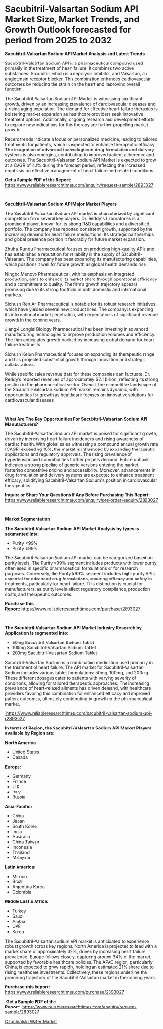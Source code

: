 <p><h1>Sacubitril-Valsartan Sodium API Market Size, Market Trends, and Growth Outlook forecasted for period from 2025 to 2032</h1></p><p><strong>Sacubitril-Valsartan Sodium API Market Analysis and Latest Trends</strong></p>
<p><p>Sacubitril-Valsartan Sodium API is a pharmaceutical compound used primarily in the treatment of heart failure. It combines two active substances: Sacubitril, which is a neprilysin inhibitor, and Valsartan, an angiotensin receptor blocker. This combination enhances cardiovascular outcomes by reducing the strain on the heart and improving overall function.</p><p>The Sacubitril-Valsartan Sodium API Market is witnessing significant growth, driven by an increasing prevalence of cardiovascular diseases and a rising aging population. The demand for effective heart failure therapies is bolstering market expansion as healthcare providers seek innovative treatment options. Additionally, ongoing research and development efforts to explore new indications for this therapy are further propelling market growth.</p><p>Recent trends indicate a focus on personalized medicine, leading to tailored treatments for patients, which is expected to enhance therapeutic efficacy. The integration of advanced technologies in drug formulation and delivery systems is also emerging, contributing to improved patient adherence and outcomes. The Sacubitril-Valsartan Sodium API Market is expected to grow at a CAGR of 4.1% during the forecast period, reflecting the increased emphasis on effective management of heart failure and related conditions.</p></p>
<p><strong>Get a Sample PDF of the Report:&nbsp;</strong> <a href="https://www.reliableresearchtimes.com/enquiry/request-sample/2893027?utm_campaign=3088&utm_medium=2&utm_source=Github&utm_content=ia&utm_term=15032025&utm_id=sacubitril-valsartan-sodium-api">https://www.reliableresearchtimes.com/enquiry/request-sample/2893027</a></p>
<p>&nbsp;</p>
<p><strong>Sacubitril-Valsartan Sodium API Major Market Players</strong></p>
<p><p>The Sacubitril-Valsartan Sodium API market is characterized by significant competition from several key players. Dr. Reddy's Laboratories is a prominent player, known for its strong R&D capabilities and a diversified portfolio. The company has reported consistent growth, supported by the increasing demand for heart failure medications. Its strategic partnerships and global presence position it favorably for future market expansion.</p><p>Zhuhai Rundu Pharmaceutical focuses on producing high-quality APIs and has established a reputation for reliability in the supply of Sacubitril-Valsartan. The company has been expanding its manufacturing capabilities, which positions it well for future growth as global health demands rise.</p><p>Ningbo Menovo Pharmaceutical, with its emphasis on integrated production, aims to enhance its market share through operational efficiency and a commitment to quality. The firm’s growth trajectory appears promising due to its strong foothold in both domestic and international markets.</p><p>Sichuan Ren An Pharmaceutical is notable for its robust research initiatives, which have yielded several new product lines. The company is expanding its international market penetration, with expectations of significant revenue growth in the coming years.</p><p>Jiangxi Longlai Biology Pharmaceutical has been investing in advanced manufacturing technologies to improve production volumes and efficiency. The firm anticipates growth backed by increasing global demand for heart failure treatments.</p><p>Sichuan Kelun Pharmaceutical focuses on expanding its therapeutic range and has projected substantial growth through innovation and strategic collaborations. </p><p>While specific sales revenue data for these companies can fluctuate, Dr. Reddy's reported revenues of approximately $2.1 billion, reflecting its strong position in the pharmaceutical sector. Overall, the competitive landscape of the Sacubitril-Valsartan Sodium API market remains dynamic, with opportunities for growth as healthcare focuses on innovative solutions for cardiovascular diseases.</p></p>
<p>&nbsp;</p>
<p><strong>What Are The Key Opportunities For Sacubitril-Valsartan Sodium API Manufacturers?</strong></p>
<p><p>The Sacubitril-Valsartan Sodium API market is poised for significant growth, driven by increasing heart failure incidences and rising awareness of cardiac health. With global sales witnessing a compound annual growth rate (CAGR) exceeding 10%, the market is influenced by expanding therapeutic applications and regulatory approvals. The rising prevalence of hypertension and comorbidities further propels demand. Future outlook indicates a strong pipeline of generic versions entering the market, fostering competitive pricing and accessibility. Moreover, advancements in drug formulation and delivery systems are expected to enhance treatment efficacy, solidifying Sacubitril-Valsartan Sodium's position in cardiovascular therapeutics.</p></p>
<p><strong>Inquire or Share Your Questions If Any Before Purchasing This Report:</strong> <a href="https://www.reliableresearchtimes.com/enquiry/pre-order-enquiry/2893027?utm_campaign=3088&utm_medium=2&utm_source=Github&utm_content=ia&utm_term=15032025&utm_id=sacubitril-valsartan-sodium-api">https://www.reliableresearchtimes.com/enquiry/pre-order-enquiry/2893027</a></p>
<p>&nbsp;</p>
<p><strong>Market Segmentation</strong></p>
<p><strong>The Sacubitril-Valsartan Sodium API Market Analysis by types is segmented into:</strong></p>
<p><ul><li>Purity <99%</li><li>Purity ≥99%</li></ul></p>
<p><p>The Sacubitril-Valsartan Sodium API market can be categorized based on purity levels. The Purity <99% segment includes products with lower purity, often used in specific pharmaceutical formulations or for research purposes. Conversely, the Purity ≥99% segment includes high-purity APIs essential for advanced drug formulations, ensuring efficacy and safety in treatments, particularly for heart failure. This distinction is crucial for manufacturers, as purity levels affect regulatory compliance, production costs, and therapeutic outcomes.</p></p>
<p><strong>Purchase this Report:&nbsp;</strong><a href="https://www.reliableresearchtimes.com/purchase/2893027?utm_campaign=3088&utm_medium=2&utm_source=Github&utm_content=ia&utm_term=15032025&utm_id=sacubitril-valsartan-sodium-api">https://www.reliableresearchtimes.com/purchase/2893027</a></p>
<p>&nbsp;</p>
<p><strong>The Sacubitril-Valsartan Sodium API Market Industry Research by Application is segmented into:</strong></p>
<p><ul><li>50mg Sacubitril-Valsartan Sodium Tablet</li><li>100mg Sacubitril-Valsartan Sodium Tablet</li><li>200mg Sacubitril-Valsartan Sodium Tablet</li></ul></p>
<p><p>Sacubitril-Valsartan Sodium is a combination medication used primarily in the treatment of heart failure. The API market for Sacubitril-Valsartan Sodium includes various tablet formulations: 50mg, 100mg, and 200mg. These different dosages cater to patients with varying severity of conditions, allowing for tailored therapeutic approaches. The increasing prevalence of heart-related ailments has driven demand, with healthcare providers favoring this combination for enhanced efficacy and improved patient outcomes, ultimately contributing to growth in the pharmaceutical market.</p></p>
<p><a href="https://www.reliableresearchtimes.com/sacubitril-valsartan-sodium-api-r2893027?utm_campaign=3088&utm_medium=2&utm_source=Github&utm_content=ia&utm_term=15032025&utm_id=sacubitril-valsartan-sodium-api">&nbsp;https://www.reliableresearchtimes.com/sacubitril-valsartan-sodium-api-r2893027</a></p>
<p><strong>In terms of Region, the Sacubitril-Valsartan Sodium API Market Players available by Region are:</strong></p>
<p>
    <p> <strong> North America: </strong>
        <ul>
            <li>United States</li>
            <li>Canada</li>
        </ul>
        </p> 
    <p> <strong> Europe: </strong>
        <ul>
            <li>Germany</li>
            <li>France</li>
            <li>U.K.</li>
            <li>Italy</li>
            <li>Russia</li>
        </ul>
        </p> 
    <p> <strong> Asia-Pacific: </strong>
        <ul>
            <li>China</li>
            <li>Japan</li>
            <li>South Korea</li>
            <li>India</li>
            <li>Australia</li>
            <li>China Taiwan</li>
            <li>Indonesia</li>
            <li>Thailand</li>
            <li>Malaysia</li>
        </ul>
        </p> 
    <p> <strong> Latin America: </strong>
        <ul>
            <li>Mexico</li>
            <li>Brazil</li>
            <li>Argentina Korea</li>
            <li>Colombia</li>
        </ul>
        </p> 
    <p> <strong> Middle East & Africa: </strong>
        <ul>
            <li>Turkey</li>
            <li>Saudi</li>
            <li>Arabia</li>
            <li>UAE</li>
            <li>Korea</li>
        </ul>
    </p>
    </p>
<p><p>The Sacubitril-Valsartan sodium API market is anticipated to experience robust growth across key regions. North America is projected to lead with a market share of approximately 39%, driven by increasing heart failure prevalence. Europe follows closely, capturing around 34% of the market, supported by favorable healthcare policies. The APAC region, particularly China, is expected to grow rapidly, holding an estimated 21% share due to rising healthcare investments. Collectively, these regions underline the promising trajectory of the Sacubitril-Valsartan market in the coming years.</p></p>
<p><strong>Purchase this Report: </strong><a href="https://www.reliableresearchtimes.com/purchase/2893027?utm_campaign=3088&utm_medium=2&utm_source=Github&utm_content=ia&utm_term=15032025&utm_id=sacubitril-valsartan-sodium-api">https://www.reliableresearchtimes.com/purchase/2893027</a></p>
<p>&nbsp;<strong>Get a Sample PDF of the Report:&nbsp;&nbsp;</strong><a href="https://www.reliableresearchtimes.com/enquiry/request-sample/2893027?utm_campaign=3088&utm_medium=2&utm_source=Github&utm_content=ia&utm_term=15032025&utm_id=sacubitril-valsartan-sodium-api">https://www.reliableresearchtimes.com/enquiry/request-sample/2893027</a></p>
<p><strong></strong></p>
<p><p><a href="https://github.com/djarixneoza/Market-Research-Report-List-1/blob/main/czochralski-wafer-market.md?utm_campaign=3088&utm_medium=2&utm_source=Github&utm_content=ia&utm_term=15032025&utm_id=sacubitril-valsartan-sodium-api">Czochralski Wafer Market</a></p></p>